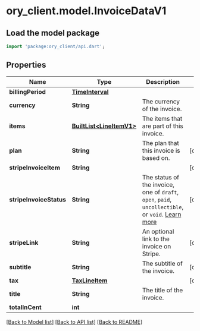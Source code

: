 # ory_client.model.InvoiceDataV1

## Load the model package
```dart
import 'package:ory_client/api.dart';
```

## Properties
Name | Type | Description | Notes
------------ | ------------- | ------------- | -------------
**billingPeriod** | [**TimeInterval**](TimeInterval.md) |  | 
**currency** | **String** | The currency of the invoice. | 
**items** | [**BuiltList&lt;LineItemV1&gt;**](LineItemV1.md) | The items that are part of this invoice. | 
**plan** | **String** | The plan that this invoice is based on. | [optional] 
**stripeInvoiceItem** | **String** |  | [optional] 
**stripeInvoiceStatus** | **String** | The status of the invoice, one of `draft`, `open`, `paid`, `uncollectible`, or `void`. [Learn more](https://stripe.com/docs/billing/invoices/workflow#workflow-overview) | [optional] 
**stripeLink** | **String** | An optional link to the invoice on Stripe. | [optional] 
**subtitle** | **String** | The subtitle of the invoice. | [optional] 
**tax** | [**TaxLineItem**](TaxLineItem.md) |  | [optional] 
**title** | **String** | The title of the invoice. | 
**totalInCent** | **int** |  | 

[[Back to Model list]](../README.md#documentation-for-models) [[Back to API list]](../README.md#documentation-for-api-endpoints) [[Back to README]](../README.md)


